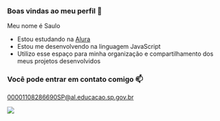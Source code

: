 ### Boas vindas ao meu perfil 🖤

Meu nome é Saulo
- Estou estudando na [Alura](https://www.alura.com.br)
- Estou me desenvolvendo na linguagem JavaScript
- Utilizo esse espaço para minha organização e compartilhamento dos meus projetos desenvolvidos

### Você pode entrar em contato comigo 📫

00001108286690SP@al.educacao.sp.gov.br


![](https://media1.tenor.com/m/-LgPfU5buQ0AAAAd/little-boy-dance-cute.gif)
